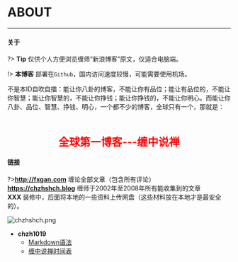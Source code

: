 # ABOUT

---

<!-- tabs:start -->

#### **关于**

?> **Tip** 仅供个人方便浏览缠师“新浪博客”原文，仅适合电脑端。

!> **本博客** 部署在`Github`，国内访问速度较慢，可能需要使用机场。

不是本ID自吹自擂：能让你八卦的博客，不能让你有品位；能让有品位的，不能让你智慧；能让你智慧的，不能让你挣钱；能让你挣钱的，不能让你明心。而能让你八卦、品位、智慧、挣钱、明心，一个都不少的博客，全球只有一个，那就是：<br/><br/><center><h1 style="font-size: 1.5rem"><font color='red'>全球第一博客---缠中说禅</font></h0></center>

#### **链接**

?>**http://fxgan.com**  缠论全部文章（包含所有评论）<br/>**https://chzhshch.blog**  缠师于2002年至2008年所有能收集到的文章	<br/>**XXX**  装修中，后面将本地的一些资料上传网盘（这些材料放在本地才是最安全的）。

<!-- tabs:end -->

![chzhshch.png](/assets/img/chzhshch.png "全球第一博客---缠中说禅")

- **chzh1019**	
  - [Markdown语法](markdown)
  - [缠中说禅时间表](time)

